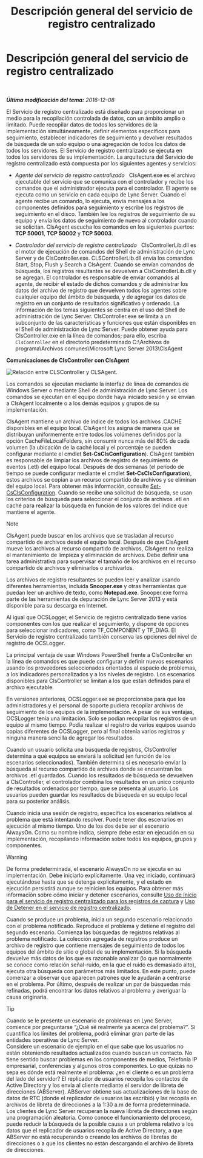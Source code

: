 ﻿---
title: Descripción general del servicio de registro centralizado
TOCTitle: Descripción general del servicio de registro centralizado
ms:assetid: 975718a0-f3e3-404d-9453-6224e73bfdd0
ms:mtpsurl: https://technet.microsoft.com/es-es/library/JJ688145(v=OCS.15)
ms:contentKeyID: 49889394
ms.date: 01/07/2017
mtps_version: v=OCS.15
ms.translationtype: HT
---

# Descripción general del servicio de registro centralizado

 

_**Última modificación del tema:** 2016-12-08_

El Servicio de registro centralizado está diseñado para proporcionar un medio para la recopilación controlada de datos, con un ámbito amplio o limitado. Puede recopilar datos de todos los servidores de la implementación simultáneamente, definir elementos específicos para seguimiento, establecer indicadores de seguimiento y devolver resultados de búsqueda de un solo equipo o una agregación de todos los datos de todos los servidores. El Servicio de registro centralizado se ejecuta en todos los servidores de su implementación. La arquitectura del Servicio de registro centralizado está compuesta por los siguientes agentes y servicios:

  - *Agente del servicio de registro centralizado*   ClsAgent.exe es el archivo ejecutable del servicio que se comunica con el controlador y recibe los comandos que el administrador ejecuta para el controlador. El agente se ejecuta como un servicio en cada equipo de Lync Server. Cuando el agente recibe un comando, lo ejecuta, envía mensajes a los componentes definidos para seguimiento y escribe los registros de seguimiento en el disco. También lee los registros de seguimiento de su equipo y envía los datos de seguimiento de nuevo al controlador cuando se solicitan. ClsAgent escucha los comandos en los siguientes puertos: **TCP 50001**, **TCP 50002** y **TCP 50003**.

  - *Controlador del servicio de registro centralizado*   ClsControllerLib.dll es el motor de ejecución de comandos del Shell de administración de Lync Server y de ClsController.exe. CLSControllerLib.dll envía los comandos Start, Stop, Flush y Search a ClsAgent. Cuando se envían comandos de búsqueda, los registros resultantes se devuelven a ClsControllerLib.dll y se agregan. El controlador es responsable de enviar comandos al agente, de recibir el estado de dichos comandos y de administrar los datos del archivo de registro que devuelven todos los agentes sobre cualquier equipo del ámbito de búsqueda, y de agregar los datos de registro en un conjunto de resultados significativo y ordenado. La información de los temas siguientes se centra en el uso del Shell de administración de Lync Server. ClsController.exe se limita a un subconjunto de las características y funciones que están disponibles en el Shell de administración de Lync Server. Puede obtener ayuda para ClsController.exe en la línea de comandos; para ello, escriba `ClsController` en el directorio predeterminado C:\\Archivos de programa\\Archivos comunes\\Microsoft Lync Server 2013\\ClsAgent

**Comunicaciones de ClsController con ClsAgent**

![Relación entre CLSController y CLSAgent.](images/JJ688145.68c90811-5cf9-4a84-95b7-ea9ffc61eac4(OCS.15).jpg "Relación entre CLSController y CLSAgent.")

Los comandos se ejecutan mediante la interfaz de línea de comandos de Windows Server o mediante Shell de administración de Lync Server. Los comandos se ejecutan en el equipo donde haya iniciado sesión y se envían a ClsAgent localmente o a los demás equipos y grupos de su implementación.

ClsAgent mantiene un archivo de índice de todos los archivos .CACHE disponibles en el equipo local. ClsAgent los asigna de manera que se distribuyan uniformemente entre todos los volúmenes definidos por la opción CacheFileLocalFolders, sin consumir nunca más del 80% de cada volumen (la ubicación de la caché local y el porcentaje se pueden configurar mediante el cmdlet **Set-CsClsConfiguration**). ClsAgent también es responsable de limpiar los archivos de registro de seguimiento de eventos (.etl) del equipo local. Después de dos semanas (el período de tiempo se puede configurar mediante el cmdlet **Set-CsClsConfiguration**), estos archivos se copian a un recurso compartido de archivos y se eliminan del equipo local. Para obtener más información, consulte [Set-CsClsConfiguration](https://docs.microsoft.com/en-us/powershell/module/skype/Set-CsClsConfiguration). Cuando se recibe una solicitud de búsqueda, se usan los criterios de búsqueda para seleccionar el conjunto de archivos .etl en caché para realizar la búsqueda en función de los valores del índice que mantiene el agente.


> [!NOTE]
> ClsAgent puede buscar en los archivos que se trasladan al recurso compartido de archivos desde el equipo local. Después de que ClsAgent mueve los archivos al recurso compartido de archivos, ClsAgent no realiza el mantenimiento de limpieza y eliminación de archivos. Debe definir una tarea administrativa para supervisar el tamaño de los archivos en el recurso compartido de archivos y eliminarlos o archivarlos.



Los archivos de registro resultantes se pueden leer y analizar usando diferentes herramientas, incluida **Snooper.exe** y otras herramientas que puedan leer un archivo de texto, como **Notepad.exe**. Snooper.exe forma parte de las herramientas de depuración de Lync Server 2013 y está disponible para su descarga en Internet.

Al igual que OCSLogger, el Servicio de registro centralizado tiene varios componentes con los que realizar el seguimiento, y dispone de opciones para seleccionar indicadores, como TF\_COMPONENT y TF\_DIAG. El Servicio de registro centralizado también conserva las opciones del nivel de registro de OCSLogger.

La principal ventaja de usar Windows PowerShell frente a ClsController en la línea de comandos es que puede configurar y definir nuevos escenarios usando los proveedores seleccionados orientados al espacio de problemas, a los indicadores personalizados y a los niveles de registro. Los escenarios disponibles para ClsController se limitan a los que están definidos para el archivo ejecutable.

En versiones anteriores, OCSLogger.exe se proporcionaba para que los administradores y el personal de soporte pudiera recopilar archivos de seguimiento de los equipos de la implementación. A pesar de sus ventajas, OCSLogger tenía una limitación. Solo se podían recopilar los registros de un equipo al mismo tiempo. Podía realizar el registro de varios equipos usando copias diferentes de OCSLogger, pero al final obtenía varios registros y ninguna manera sencilla de agregar los resultados.

Cuando un usuario solicita una búsqueda de registros, ClsController determina a qué equipos se enviará la solicitud (en función de los escenarios seleccionados). También determina si es necesario enviar la búsqueda al recurso compartido de archivos donde se encuentran los archivos .etl guardados. Cuando los resultados de búsqueda se devuelven a ClsController, el controlador combina los resultados en un único conjunto de resultados ordenados por tiempo, que se presenta al usuario. Los usuarios pueden guardar los resultados de búsqueda en su equipo local para su posterior análisis.

Cuando inicia una sesión de registro, especifica los escenarios relativos al problema que está intentando resolver. Puede tener dos escenarios en ejecución al mismo tiempo. Uno de los dos debe ser el escenario AlwaysOn. Como su nombre indica, siempre debe estar en ejecución en su implementación, recopilando información sobre todos los equipos, grupos y componentes.

> [!WARNING]  
> De forma predeterminada, el escenario AlwaysOn no se ejecuta en su implementación. Debe iniciarlo explícitamente. Una vez iniciado, continuará ejecutándose hasta que se detenga explícitamente, y el estado en ejecución persistirá aunque se reinicien los equipos. Para obtener más información sobre cómo iniciar y detener escenarios, consulte <a href="lync-server-2013-using-start-for-the-centralized-logging-service-to-capture-logs.md">Uso de Inicio para el servicio de registro centralizado para los registros de captura</a> y <a href="lync-server-2013-using-stop-for-the-centralized-logging-service.md">Uso de Detener en el servicio de registro centralizado</a>.



Cuando se produce un problema, inicia un segundo escenario relacionado con el problema notificado. Reproduce el problema y detiene el registro del segundo escenario. Comienza las búsquedas de registros relativas al problema notificado. La colección agregada de registros produce un archivo de registro que contiene mensajes de seguimiento de todos los equipos del ámbito de sitio o global de su implementación. Si la búsqueda devuelve más datos de los que es razonable analizar (lo que normalmente se conoce como relación señal-ruido, en la que el ruido es demasiado alto), ejecuta otra búsqueda con parámetros más limitados. En este punto, puede comenzar a observar que aparecen patrones que le ayudarán a centrarse en el problema. Por último, después de realizar un par de búsquedas más refinadas, podrá encontrar los datos relativos al problema y averiguar la causa originaria.

> [!TIP]  
> Cuando se le presente un escenario de problemas en Lync Server, comience por preguntarse “¿Qué sé realmente ya acerca del problema?”. Si cuantifica los límites del problema, podrá eliminar gran parte de las entidades operativas de Lync Server.<br />
> Considere un escenario de ejemplo en el que sabe que los usuarios no están obteniendo resultados actualizados cuando buscan un contacto. No tiene sentido buscar problemas en los componentes de medios, Telefonía IP empresarial, conferencias y algunos otros componentes. Lo que quizás no sepa es dónde está realmente el problema: ¿en el cliente o es un problema del lado del servidor? El replicador de usuarios recopila los contactos de Active Directory y los envía al cliente mediante el servidor de libreta de direcciones (ABServer). ABServer obtiene sus actualizaciones de la base de datos de RTC (donde el replicador de usuarios las escribió) y las recopila en archivos de libreta de direcciones a la 1:30 a.m de forma predeterminada. Los clientes de Lync Server recuperan la nueva libreta de direcciones según una programación aleatoria. Como conoce el funcionamiento del proceso, puede reducir la búsqueda de la posible causa a un problema relativo a los datos que el replicador de usuarios recopila de Active Directory, a que ABServer no está recuperando o creando los archivos de libretas de direcciones o a que los clientes no están descargando el archivo de libreta de direcciones.

